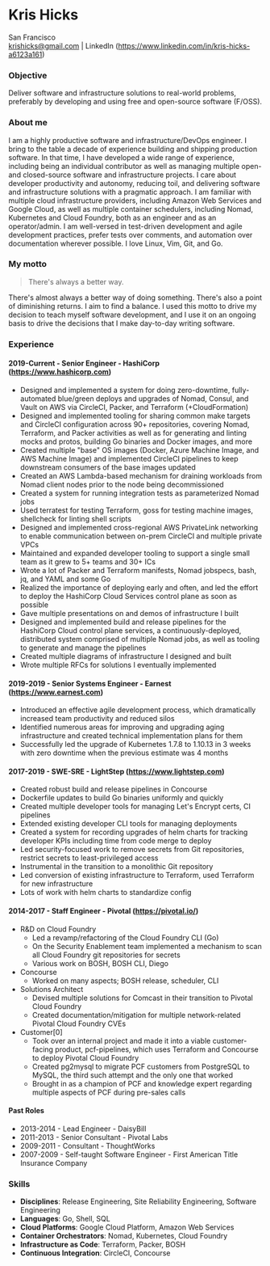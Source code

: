 Kris Hicks  
===
San Francisco  
krishicks@gmail.com | LinkedIn (https://www.linkedin.com/in/kris-hicks-a6123a161)

### Objective

Deliver software and infrastructure solutions to real-world problems, preferably by developing and using free and open-source software (F/OSS).

### About me

I am a highly productive software and infrastructure/DevOps engineer. I bring to the table a decade of experience building and shipping production software. In that time, I have developed a wide range of experience, including being an individual contributor as well as managing multiple open- and closed-source software and infrastructure projects. I care about developer productivity and autonomy, reducing toil, and delivering software and infrastructure solutions with a pragmatic approach. I am familiar with multiple cloud infrastructure providers, including Amazon Web Services and Google Cloud, as well as multiple container schedulers, including Nomad, Kubernetes and Cloud Foundry, both as an engineer and as an operator/admin. I am well-versed in test-driven development and agile development practices, prefer tests over comments, and automation over documentation wherever possible. I love Linux, Vim, Git, and Go.

### My motto

> There's always a better way.

There's almost always a better way of doing something. There's also a point of diminishing returns. I aim to find a balance. I used this motto to drive my decision to teach myself software development, and I use it on an ongoing basis to drive the decisions that I make day-to-day writing software.

### Experience

#### 2019-Current - Senior Engineer - HashiCorp (https://www.hashicorp.com)

* Designed and implemented a system for doing zero-downtime, fully-automated blue/green deploys and upgrades of Nomad, Consul, and Vault on AWS via CircleCI, Packer, and Terraform (+CloudFormation)
* Designed and implemented tooling for sharing common make targets and CircleCI configuration across 90+ repositories, covering Nomad, Terraform, and Packer activities as well as for generating and linting mocks and protos, building Go binaries and Docker images, and more
* Created multiple "base" OS images (Docker, Azure Machine Image, and AWS Machine Image) and implemented CircleCI pipelines to keep downstream consumers of the base images updated
* Created an AWS Lambda-based mechanism for draining workloads from Nomad client nodes prior to the node being decommissioned
* Created a system for running integration tests as parameterized Nomad jobs
* Used terratest for testing Terraform, goss for testing machine images, shellcheck for linting shell scripts
* Designed and implemented cross-regional AWS PrivateLink networking to enable communication between on-prem CircleCI and multiple private VPCs
* Maintained and expanded developer tooling to support a single small team as it grew to 5+ teams and 30+ ICs
* Wrote a lot of Packer and Terraform manifests, Nomad jobspecs, bash, jq, and YAML and some Go
* Realized the importance of deploying early and often, and led the effort to deploy the HashiCorp Cloud Services control plane as soon as possible
* Gave multiple presentations on and demos of infrastructure I built
* Designed and implemented build and release pipelines for the HashiCorp Cloud control plane services, a continuously-deployed, distributed system comprised of multiple Nomad jobs, as well as tooling to generate and manage the pipelines
* Created multiple diagrams of infrastructure I designed and built
* Wrote multiple RFCs for solutions I eventually implemented

#### 2019-2019 - Senior Systems Engineer - Earnest (https://www.earnest.com)

* Introduced an effective agile development process, which dramatically increased team productivity and reduced silos
* Identified numerous areas for improving and upgrading aging infrastructure and created technical implementation plans for them
* Successfully led the upgrade of Kubernetes 1.7.8 to 1.10.13 in 3 weeks with zero downtime when the previous estimate was 4 months

#### 2017-2019 - SWE-SRE - LightStep (https://www.lightstep.com)

* Created robust build and release pipelines in Concourse
* Dockerfile updates to build Go binaries uniformly and quickly
* Created multiple developer tools for managing Let's Encrypt certs, CI pipelines
* Extended existing developer CLI tools for managing deployments
* Created a system for recording upgrades of helm charts for tracking developer KPIs including time from code merge to deploy
* Led security-focused work to remove secrets from Git repositories, restrict secrets to least-privileged access
* Instrumental in the transition to a monolithic Git repository
* Led conversion of existing infrastructure to Terraform, used Terraform for new infrastructure
* Lots of work with helm charts to standardize config

####  2014-2017 - Staff Engineer - Pivotal (https://pivotal.io/)
* R&D on Cloud Foundry
  * Led a revamp/refactoring of the Cloud Foundry CLI (Go)
  * On the Security Enablement team implemented a mechanism to scan all Cloud Foundry git repositories for secrets
  * Various work on BOSH, BOSH CLI, Diego
* Concourse
  * Worked on many aspects; BOSH release, scheduler, CLI
* Solutions Architect
  * Devised multiple solutions for Comcast in their transition to Pivotal Cloud Foundry
  * Created documentation/mitigation for multiple network-related Pivotal Cloud Foundry CVEs
* Customer[0]
  * Took over an internal project and made it into a viable customer-facing product, pcf-pipelines, which uses Terraform and Concourse to deploy Pivotal Cloud Foundry
  * Created pg2mysql to migrate PCF customers from PostgreSQL to MySQL, the third such attempt and the only one that worked
  * Brought in as a champion of PCF and knowledge expert regarding multiple aspects of PCF during pre-sales calls

#### Past Roles

* 2013-2014 - Lead Engineer - DaisyBill
* 2011-2013 - Senior Consultant - Pivotal Labs
* 2009-2011 - Consultant - ThoughtWorks
* 2007-2009 - Self-taught Software Engineer - First American Title Insurance Company

### Skills

* **Disciplines**: Release Engineering, Site Reliability Engineering, Software Engineering
* **Languages**: Go, Shell, SQL
* **Cloud Platforms**: Google Cloud Platform, Amazon Web Services
* **Container Orchestrators**: Nomad, Kubernetes, Cloud Foundry
* **Infrastructure as Code**: Terraform, Packer, BOSH
* **Continuous Integration**: CircleCI, Concourse
